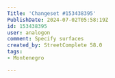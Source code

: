 ```yaml
---
Title: 'Changeset #153438395'
PublishDate: 2024-07-02T05:58:19Z
id: 153438395
user: analogon
comment: Specify surfaces
created_by: StreetComplete 58.0
tags:
- Montenegro

---
```

